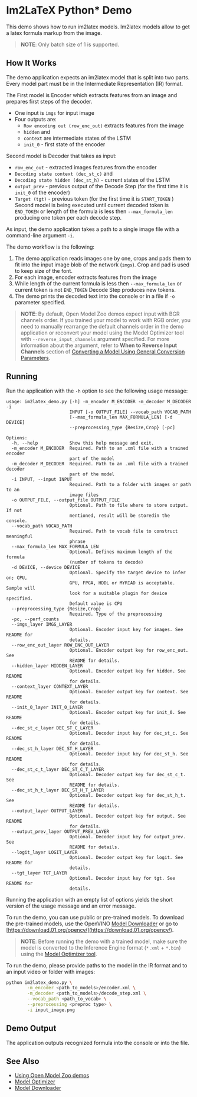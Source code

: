 # Im2LaTeX Python\* Demo

This demo shows how to run im2latex models. Im2latex models allow to get a latex formula markup from the image.

> **NOTE**: Only batch size of 1 is supported.

## How It Works

The demo application expects an im2latex model that is split into two parts. Every model part must be in the Intermediate Representation (IR) format.

The First model is Encoder which extracts features from an image and prepares first steps of the decoder.

* One input is `imgs` for input image 
* Four outputs are:
    * `Row encoding out (row_enc_out)` extracts features from the image
    * `hidden` and 
    * `context` are intermediate states of the LSTM
    * `init_0` - first state of the encoder

Second model is Decoder that takes as input:
* `row_enc_out` - extracted images features from the encoder
* `Decoding state context (dec_st_c)` and
* `Decoding state hidden (dec_st_h)` - current states of the LSTM
* `output_prev` - previous output of the Decode Step (for the first time it is `init_0` of the encoder)
* `Target (tgt)` - previous token (for the first time it is `START_TOKEN` )
Second model is being executed until current decoded token is `END_TOKEN` or length of the formula is less then `--max_formula_len` producing one token per each decode step.

As input, the demo application takes a path to a single image file with a command-line argument `-i`.

The demo workflow is the following:

1. The demo application reads images one by one, crops and pads them to fit into the input image blob of the network (`imgs`). Crop and pad is used to keep size of the font.
2. For each image, encoder extracts features from the image
3. While length of the current formula is less then `--max_formula_len` or current token is not `END_TOKEN` Decode Step produces new tokens.
5. The demo prints the decoded text into the console or in a file if `-o` parameter specified. 

> **NOTE**: By default, Open Model Zoo demos expect input with BGR channels order. If you trained your model to work with RGB order, you need to manually rearrange the default channels order in the demo application or reconvert your model using the Model Optimizer tool with `--reverse_input_channels` argument specified. For more information about the argument, refer to **When to Reverse Input Channels** section of [Converting a Model Using General Conversion Parameters](https://docs.openvinotoolkit.org/latest/_docs_MO_DG_prepare_model_convert_model_Converting_Model_General.html).

## Running

Run the application with the `-h` option to see the following usage message:

```
usage: im2latex_demo.py [-h] -m_encoder M_ENCODER -m_decoder M_DECODER -i
                        INPUT [-o OUTPUT_FILE] --vocab_path VOCAB_PATH
                        [--max_formula_len MAX_FORMULA_LEN] [-d DEVICE]
                        --preprocessing_type {Resize,Crop} [-pc]

Options:
  -h, --help            Show this help message and exit.
  -m_encoder M_ENCODER  Required. Path to an .xml file with a trained encoder
                        part of the model
  -m_decoder M_DECODER  Required. Path to an .xml file with a trained decoder
                        part of the model
  -i INPUT, --input INPUT
                        Required. Path to a folder with images or path to an
                        image files
  -o OUTPUT_FILE, --output_file OUTPUT_FILE
                        Optional. Path to file where to store output. If not
                        mentioned, result will be storedin the console.
  --vocab_path VOCAB_PATH
                        Required. Path to vocab file to construct meaningful
                        phrase
  --max_formula_len MAX_FORMULA_LEN
                        Optional. Defines maximum length of the formula
                        (number of tokens to decode)
  -d DEVICE, --device DEVICE
                        Optional. Specify the target device to infer on; CPU,
                        GPU, FPGA, HDDL or MYRIAD is acceptable. Sample will
                        look for a suitable plugin for device specified.
                        Default value is CPU
  --preprocessing_type {Resize,Crop}
                        Required. Type of the preprocessing
  -pc, --perf_counts
  --imgs_layer IMGS_LAYER
                        Optional. Encoder input key for images. See README for
                        details.
  --row_enc_out_layer ROW_ENC_OUT_LAYER
                        Optional. Encoder output key for row_enc_out. See
                        README for details.
  --hidden_layer HIDDEN_LAYER
                        Optional. Encoder output key for hidden. See README
                        for details.
  --context_layer CONTEXT_LAYER
                        Optional. Encoder output key for context. See README
                        for details.
  --init_0_layer INIT_0_LAYER
                        Optional. Encoder output key for init_0. See README
                        for details.
  --dec_st_c_layer DEC_ST_C_LAYER
                        Optional. Decoder input key for dec_st_c. See README
                        for details.
  --dec_st_h_layer DEC_ST_H_LAYER
                        Optional. Decoder input key for dec_st_h. See README
                        for details.
  --dec_st_c_t_layer DEC_ST_C_T_LAYER
                        Optional. Decoder output key for dec_st_c_t. See
                        README for details.
  --dec_st_h_t_layer DEC_ST_H_T_LAYER
                        Optional. Decoder output key for dec_st_h_t. See
                        README for details.
  --output_layer OUTPUT_LAYER
                        Optional. Decoder output key for output. See README
                        for details.
  --output_prev_layer OUTPUT_PREV_LAYER
                        Optional. Decoder input key for output_prev. See
                        README for details.
  --logit_layer LOGIT_LAYER
                        Optional. Decoder output key for logit. See README for
                        details.
  --tgt_layer TGT_LAYER
                        Optional. Decoder input key for tgt. See README for
                        details.
```

Running the application with an empty list of options yields the short version of the usage message and an error message.

To run the demo, you can use public or pre-trained models. To download the pre-trained models, use the OpenVINO [Model Downloader](../../../tools/downloader/README.md) or go to [https://download.01.org/opencv/](https://download.01.org/opencv/).

> **NOTE**: Before running the demo with a trained model, make sure the model is converted to the Inference Engine format (`*.xml` + `*.bin`) using the [Model Optimizer tool](https://docs.openvinotoolkit.org/latest/_docs_MO_DG_Deep_Learning_Model_Optimizer_DevGuide.html).

To run the demo, please provide paths to the model in the IR format and to an input video or folder with images:
```bash
python im2latex_demo.py \
        -m_encoder <path_to_models>/encoder.xml \
        -m_decoder <path_to_models>/decode_step.xml \
        --vocab_path <path_to_vocab> \
        --preprocessing <preproc type> \
        -i input_image.png
```

## Demo Output

The application outputs recognized formula into the console or into the file.

## See Also
* [Using Open Model Zoo demos](../../README.md)
* [Model Optimizer](https://docs.openvinotoolkit.org/latest/_docs_MO_DG_Deep_Learning_Model_Optimizer_DevGuide.html)
* [Model Downloader](../../../tools/downloader/README.md)
